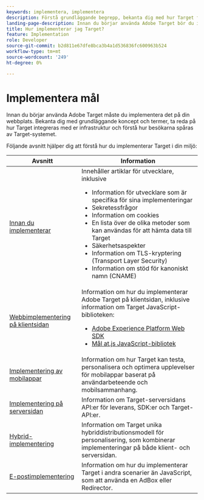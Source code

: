 ```yaml
---
keywords: implementera, implementera
description: Förstå grundläggande begrepp, bekanta dig med hur Target fungerar och integreras med er infrastruktur och förstå hur besökarna spåras.
landing-page-description: Innan du börjar använda Adobe Target bör du implementera det på din webbplats, förstå några grundläggande begrepp och termer och vara bekant med hur Target fungerar.
title: Hur implementerar jag Target?
feature: Implementation
role: Developer
source-git-commit: b2d811e67dfe8bca3b4a1d536836fc600963b524
workflow-type: tm+mt
source-wordcount: '249'
ht-degree: 0%

---
```


# Implementera mål

Innan du börjar använda Adobe Target måste du implementera det på din webbplats. Bekanta dig med grundläggande koncept och termer, ta reda på hur Target integreras med er infrastruktur och förstå hur besökarna spåras av Target-systemet.

Följande avsnitt hjälper dig att förstå hur du implementerar Target i din miljö:

| Avsnitt | Information |
| --- | --- |
| [Innan du implementerar](/help/dev/before-implement/) | Innehåller artiklar för utvecklare, inklusive<ul><li>Information för utvecklare som är specifika för sina implementeringar</li><li>Sekretessfrågor</li><li>Information om cookies</li><li>En lista över de olika metoder som kan användas för att hämta data till Target</li><li>Säkerhetsaspekter</li><li>Information om TLS-kryptering (Transport Layer Security)</li><li>Information om stöd för kanoniskt namn (CNAME)</li></ul> |
| [Webbimplementering på klientsidan](/help/dev/implement/client-side/overview.md) | Information om hur du implementerar Adobe Target på klientsidan, inklusive information om Target JavaScript-biblioteken:<ul><li>[Adobe Experience Platform Web SDK](/help/dev/implement/client-side/aep-web-sdk.md)</li><li>[Mål at.js JavaScript-bibliotek](/help/dev/implement/client-side/atjs/how-atjs-works/how-atjs-works.md)</li></ul> |
| [Implementering av mobilappar](/help/dev/implement/mobile/) | Information om hur Target kan testa, personalisera och optimera upplevelser för mobilappar baserat på användarbeteende och mobilsammanhang. |
| [Implementering på serversidan](/help/dev/implement/server-side/server-side-overview.md) | Information om Target-serversidans API:er för leverans, SDK:er och Target-API:er. |
| [Hybrid-implementering](/help/dev/implement/hybrid/) | Information om Target unika hybriddistributionsmodell för personalisering, som kombinerar implementeringar på både klient- och serversidan. |
| [E-postimplementering](/help/dev/implement/email/overview.md) | Information om hur du implementerar Target i andra scenarier än JavaScript, som att använda en AdBox eller Redirector. |
